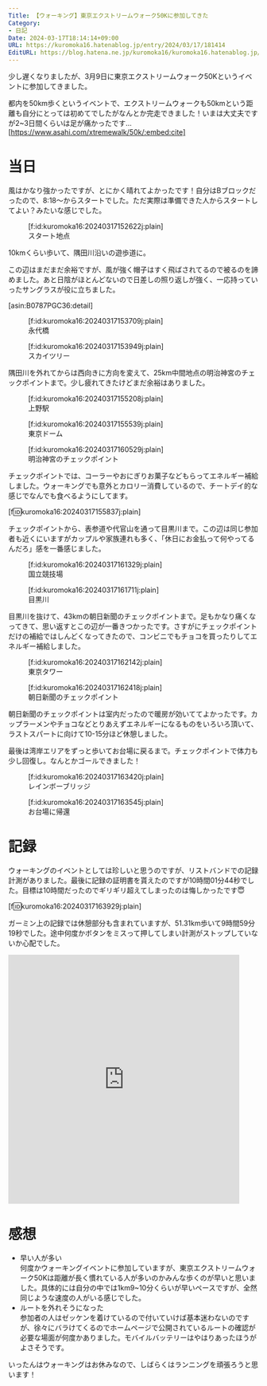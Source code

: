 ```yaml
---
Title: 【ウォーキング】東京エクストリームウォーク50Kに参加してきた
Category:
- 日記
Date: 2024-03-17T18:14:14+09:00
URL: https://kuromoka16.hatenablog.jp/entry/2024/03/17/181414
EditURL: https://blog.hatena.ne.jp/kuromoka16/kuromoka16.hatenablog.jp/atom/entry/6801883189091459180
---
```


少し遅くなりましたが、3月9日に東京エクストリームウォーク50Kというイベントに参加してきました。

都内を50km歩くというイベントで、エクストリームウォークも50kmという距離も自分にとっては初めてでしたがなんとか完走できました！いまは大丈夫ですが2~3日間くらいは足が痛かったです…
[https://www.asahi.com/xtremewalk/50k/:embed:cite]

# 当日
風はかなり強かったですが、とにかく晴れてよかったです！自分はBブロックだったので、8:18〜からスタートでした。ただ実際は準備できた人からスタートしてよい？みたいな感じでした。

<figure class="figure-image figure-image-fotolife" title="スタート地点のお台場">[f:id:kuromoka16:20240317152622j:plain]<figcaption>スタート地点</figcaption></figure>

10kmくらい歩いて、隅田川沿いの遊歩道に。

この辺はまだまだ余裕ですが、風が強く帽子はすく飛ばされてるので被るのを諦めました。あと日陰がほとんどないので日差しの照り返しが強く、一応持っていったサングラスが役に立ちました。

[asin:B0787PGC36:detail]

<figure class="figure-image figure-image-fotolife" title="永代橋">[f:id:kuromoka16:20240317153709j:plain]<figcaption>永代橋</figcaption></figure>

<figure class="figure-image figure-image-fotolife" title="スカイツリー">[f:id:kuromoka16:20240317153949j:plain]<figcaption>スカイツリー</figcaption></figure>

隅田川を外れてからは西向きに方向を変えて、25km中間地点の明治神宮のチェックポイントまで。少し疲れてきたけどまだ余裕はありました。

<figure class="figure-image figure-image-fotolife" title="上野駅">[f:id:kuromoka16:20240317155208j:plain]<figcaption>上野駅</figcaption></figure>

<figure class="figure-image figure-image-fotolife" title="東京ドーム">[f:id:kuromoka16:20240317155539j:plain]<figcaption>東京ドーム</figcaption></figure>

<figure class="figure-image figure-image-fotolife" title="明治神宮のチェックポイント">[f:id:kuromoka16:20240317160529j:plain]<figcaption>明治神宮のチェックポイント</figcaption></figure>

チェックポイントでは、コーラーやおにぎりお菓子などもらってエネルギー補給しました。ウォーキングでも意外とカロリー消費しているので、チートデイ的な感じでなんでも食べるようにしてます。

[f:id:kuromoka16:20240317155837j:plain]

チェックポイントから、表参道や代官山を通って目黒川まで。この辺は同じ参加者も近くにいますがカップルや家族連れも多く、「休日にお金払って何やってるんだろ」感を一番感じました。

<figure class="figure-image figure-image-fotolife" title="国立競技場">[f:id:kuromoka16:20240317161329j:plain]<figcaption>国立競技場</figcaption></figure>

<figure class="figure-image figure-image-fotolife" title="目黒川">[f:id:kuromoka16:20240317161711j:plain]<figcaption>目黒川</figcaption></figure>


目黒川を抜けて、43kmの朝日新聞のチェックポイントまで。足もかなり痛くなってきて、思い返すとこの辺が一番きつかったです。さすがにチェックポイントだけの補給ではしんどくなってきたので、コンビニでもチョコを買ったりしてエネルギー補給しました。

<figure class="figure-image figure-image-fotolife" title="東京タワー">[f:id:kuromoka16:20240317162142j:plain]<figcaption>東京タワー</figcaption></figure>

<figure class="figure-image figure-image-fotolife" title="朝日新聞のチェックポイント">[f:id:kuromoka16:20240317162418j:plain]<figcaption>朝日新聞のチェックポイント</figcaption></figure>

朝日新聞のチェックポイントは室内だったので暖房が効いててよかったです。カップラーメンやチョコなどとりあえずエネルギーになるものをいろいろ頂いて、ラストスパートに向けて10-15分ほど休憩しました。

最後は湾岸エリアをずっと歩いてお台場に戻るまで。チェックポイントで体力も少し回復し。なんとかゴールできました！

<figure class="figure-image figure-image-fotolife" title="レインボーブリッジ">[f:id:kuromoka16:20240317163420j:plain]<figcaption>レインボーブリッジ</figcaption></figure>

<figure class="figure-image figure-image-fotolife" title="お台場に帰還">[f:id:kuromoka16:20240317163545j:plain]<figcaption>お台場に帰還</figcaption></figure>

# 記録
ウォーキングのイベントとしては珍しいと思うのですが、リストバンドでの記録計測がありました。最後に記録の証明書を貰えたのですが10時間01分44秒でした。目標は10時間だったのでギリギリ超えてしまったのは悔しかったです😇

[f:id:kuromoka16:20240317163929j:plain]

ガーミン上の記録では休憩部分も含まれていますが、51.31km歩いて9時間59分19秒でした。途中何度かボタンをミスって押してしまい計測がストップしていないか心配でした。

<iframe src='https://connect.garmin.com/modern/activity/embed/14320951271' title='江東区 ウォーク' width='465' height='500' frameborder='0'></iframe>


# 感想
- 早い人が多い  
何度かウォーキングイベントに参加していますが、東京エクストリームウォーク50Kは距離が長く慣れている人が多いのかみんな歩くのが早いと思いました。具体的には自分の中では1km9~10分くらいが早いペースですが、全然同じような速度の人がいる感じでした。
- ルートを外れそうになった  
参加者の人はゼッケンを着けているので付いていけば基本迷わないのですが、徐々にバラけてくるのでホームページで公開されているルートの確認が必要な場面が何度かありました。モバイルバッテリーはやはりあったほうがよさそうです。

いったんはウォーキングはお休みなので、しばらくはランニングを頑張ろうと思います！
